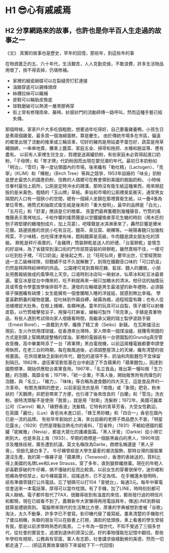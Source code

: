 
# H1 😎心有戚戚焉
## H2 分享網路來的故事，也許也是你半百人生走過的故事之一

《文》
真實的故事也是歷史，早年的回憶，那些年，到這些年的事 

在物資匱乏的五、六十年代，生活艱苦，人人克勤克儉，不敢浪費，許多生活物品用壞了，捨不得丟掉，仍堪修補。
* 家裡的細瓷碗碟可以在裂縫旁打釘連接
* 油鍋穿底可以錫條燒焊
* 絲襪拉絲可以織補
* 皮鞋可以輪胎皮換底
* 球鞋磨破可以熱燙一層黑膠再穿
* 街上常有修理雨傘、藤椅、紗窗紗門的流動師傅一路呼叫，然而這種手藝已經失傳。
  
那個時候，家家戶戶大多吃個粗飽，想要過年吃得好，自己要養雞養鴨，小孩生日是煮兩個雞蛋，最多買一個海綿蛋糕，算是慶生。
由於傳統市場多在市區，偏遠的鄉里出現了流動的推車或三輪貨車，切好的豬肉是用姑婆芋葉包好，蔬菜是用草繩捆綁，一串串地賣，攤車上醬菜、家庭五金、掃帚和拖把、水桶和臉盆等、應有盡有。
以前有人家裡生兒生女，賀禮是送兩罐奶粉，有些家庭未必買得起進口奶粉，「子母牌」和「育才牌」代奶粉因而出現在嬰兒潮的年代。最初日本奶粉如「明治」、「雪印」等一度佔領國內的市場，後來纔有「勒吐精」（Lactogen）、「克寧」（KLIM）和「樺樹」（Birch Tree）等與之競爭，1953年設廠的「味全」奶粉是歷史最悠久的國產奶粉，信教的人偶爾可在教會領到美國的脫脂奶粉。
小時候住眷村最怕上廁所，公廁是定時沖水的蹲溝，那時沒有衛生紙這種東西，用來擦屁股的是米黃色、粗糙的「玉山牌」草紙。車站和市場的公廁裡臭氣衝天，通常男女隔間的入口有一個狹小的空間，總有一個婦人坐鎮在那裡賣衛生紙，以一疊4張為單位零售。捲筒式和抽取式衛生紙是後來的「重大發明」，最早的品牌是「白光」，「五月花」和「舒潔」應該是它的晚輩。
孩童們最興奮聽到幾種聲音，竹筒的搖櫓聲表示賣烤地瓜，卡啦作響的搖筒聲是以空鐵罐換麥芽花生糖的時刻（用木匠的刨子將堅硬的糖塊刨成片，加上芫荽），吧噗聲是冰淇淋車來了，轟然巨響是爆米花聲。路邊挑擔的庶民小吃有豆花、麵茶、臭豆腐、碗粿等。一碗陽春麵只加幾粒榨菜，不少味精，也吃得津津有味，餛飩麵算是高級，牛肉麵是請女朋友吃的頂級。
餅乾是秤斤兩賣的，「金雞牌」筒裝餅乾是送人的好禮，「台富餅乾」是懷念的好滋味，為了省錢常到漢口街的門市部買袋裝的碎餅乾，雖然賣相不佳，一樣可以吃到肚子裡。「可口奶滋」是後起之秀，比「旺旺仙貝」要早出世，它曾經贊助過一支乙級棒球隊，但戰績不佳不久就解散了，到現在鐵觀音口味的「可口奶滋」仍然是拜拜時給神明的供品。
公園裡可見到賣棉花糖、氣球、麵人的攤販，小朋友用舊報紙做成的風箏飛上天空。口渴時到冰店叫一碗剉冰，仙草冰和紅豆冰最普遍，蜜豆冰是從台中傳來的，吃不夠就再來一碗只加糖水的清冰。柑仔店的抽獎玩具或零食令學童放學後徘徊不去，連發的左輪槍是男生最渴望的新年禮物，必須裝填子彈圈纔有硝煙；女生能擁有一個會闔眼入睡的洋娃娃，就感到無比幸福。
學童喜歡飼養的寵物是蠶，從吐絲到作繭自縛，破繭為蛾，過程相當有趣；也有人從池塘裡捉大肚魚，在樹上捕蟬，各顯神通。童年的玩具可以自製，筷子槍可以射橡皮筋，以竹筒槍擊發豆子，用彈弓打麻雀，線軸可製作「坦克車」。手錶是貴重物品，有些人遇到考試得向家人借錶看時間，我繼承父親的瑞士製伊波路手錶（Ernest Borel），一直戴到大學，纔換了精工舍（Seiko）新錶。
在瓦斯爐沒出現前，生火作炊用煤球爐，從香港來台灣時，家人帶來一個煤油爐，我賺零用錢的方式是到鎮上幫媽媽提整桶的煤油。家裡的電器祇有一台德國製的Grundig真空管收音機，高中畢業時添了一台「將軍牌」黑白電視機，以前這兩種電器都要申請使用執照，在老三台的時期，每在颱風過後，必須調整屋頂上的天線，纔有清楚的收視畫面。
在烘焙業缺乏創新的年代，麵包的選項不多，奶油和肉鬆麵包不宜保留到隔日。1962年，退伍軍官劉哲基在台中創造了不含蘋果的「蘋果麵包」，因達到國際標準，開始供應駐台美軍食用。1967年，「名立食品」推出第一種叫做「生力麵」的泡麵，風靡全省；1971年，「統一企業」不落人後，開始販售附有肉燥包的泡麵，與「名立」、「維力」、「味味」等合稱為速食麵的四大天王，這是食品界的一次革命。
有關洗滌劑的歷史，以前家庭洗衣是用「南僑」或「象頭」肥皂，粉末狀的「天鵝牌」非肥皂帶來了方便，也引導了後來改良的「白蘭」和「雪泡」洗衣粉。彼時洗頭髮不是使用「脫普」，就是用「耐斯」洗髮粉；1972年，美國可麗柔公司（Carirol）輸入「綠野香波」洗髮精，它特有的青草芳香，大受女性歡迎。在英國「麗仕」（Lux）香皂尚未進口前，「蜂王黑砂糖」和「四合一」香皂在國內已是一流的品牌。
有些早年創始於上海，來台設廠的老牌子商品歷久不衰，「明星花露水」（1929）仍然是理髮店熱毛巾的香料，「百雀羚」（1931）不輸給德國的藍罐「妮維雅」（Nevia），都是大眾化的護膚面霜。「黑人牙膏」（Darkie）從小用它刷到大，也是來自上海（1933），早期的商標是一個臉黑齒白的黑人，1990年因涉及種族歧視，廣告遭到抗議，英文名稱改為Darlie，商標名稱還是「黑人牙膏」，但臉孔變白多了。
牛仔褲曾經是大學生最愛的潮流服飾，那時台灣的服裝業還沒生產，我的第一條褲子是「蘋果牌」（Texwood），香港的表妹送的，質料比得上美國的名牌Lee和Leve Strauss，穿了多年，直到變胖纔捨棄。現在的年輕人卻喜歡穿破的牛仔褲，搞不懂破的反而比較貴。以前女生的穿著很保守，迷你裙和短褲為學校禁止，如今裸肩露背，招搖過市，已不足為怪。
在手機還未發明時，祇有準備零錢打公共電話，忘了號碼可以打104「查號台」，每通3元。每年中華電信會送來一本電話簿，厚得可以當作枕頭。有了手機，加了LINE，時時刻刻都可與人聯絡。電子郵件取代了FAX，很難得收到有溫度的來信，郵局發行過的明信片和郵簡，現在已經看不到了。農曆新年大家懶得再用電話拜年，傳送LINE到群組就算是禮貌周到。
電腦帶來現代的生活無比方便，厚重的字典被想到會被「谷歌」淘汰，太久不動筆，許多字已不會寫。影印機代替了複寫紙，畫素清楚的手機取代了傻瓜相機，失聯的朋友可以在臉書上打撈，滿街的低頭族，車上看書的學生曾經有我，那是以前求學時熟悉的風景。
二十年為一個世代，不知不覺過了三個多世代，從社會的實習生，過渡到退休的資深公民。好的事物僅能在記憶中翻找，那些年學校有規矩，公務員有官箴，軍人有志節，社會講求儉樸勤勞的美德，然而一切都走遠了……
(把這真實故事儲存下來留給下下一代回憶)
